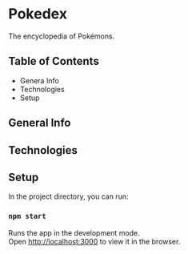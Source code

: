 # Pokedex
The encyclopedia of Pokémons.

## Table of Contents
- Genera Info
- Technologies
- Setup

## General Info

## Technologies

## Setup
In the project directory, you can run:

### `npm start`

Runs the app in the development mode.<br />
Open [http://localhost:3000](http://localhost:3000) to view it in the browser.